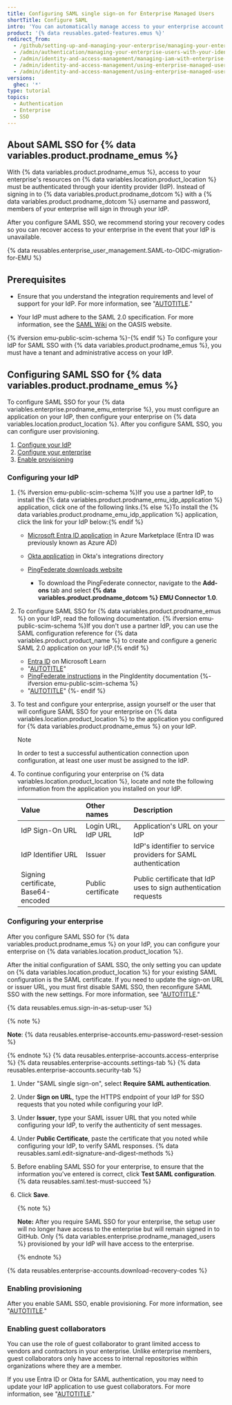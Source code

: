 ```yaml
---
title: Configuring SAML single sign-on for Enterprise Managed Users
shortTitle: Configure SAML
intro: 'You can automatically manage access to your enterprise account on {% data variables.product.prodname_dotcom %} by configuring Security Assertion Markup Language (SAML) single sign-on (SSO).'
product: '{% data reusables.gated-features.emus %}'
redirect_from:
  - /github/setting-up-and-managing-your-enterprise/managing-your-enterprise-users-with-your-identity-provider/configuring-saml-single-sign-on-for-enterprise-managed-users
  - /admin/authentication/managing-your-enterprise-users-with-your-identity-provider/configuring-saml-single-sign-on-for-enterprise-managed-users
  - /admin/identity-and-access-management/managing-iam-with-enterprise-managed-users/configuring-saml-single-sign-on-for-enterprise-managed-users
  - /admin/identity-and-access-management/using-enterprise-managed-users-and-saml-for-iam/configuring-saml-single-sign-on-for-enterprise-managed-users
  - /admin/identity-and-access-management/using-enterprise-managed-users-for-iam/configuring-saml-single-sign-on-for-enterprise-managed-users
versions:
  ghec: '*'
type: tutorial
topics:
  - Authentication
  - Enterprise
  - SSO
---
```


## About SAML SSO for {% data variables.product.prodname_emus %}

With {% data variables.product.prodname_emus %}, access to your enterprise's resources on {% data variables.location.product_location %} must be authenticated through your identity provider (IdP). Instead of signing in to {% data variables.product.prodname_dotcom %} with a {% data variables.product.prodname_dotcom %} username and password, members of your enterprise will sign in through your IdP.

After you configure SAML SSO, we recommend storing your recovery codes so you can recover access to your enterprise in the event that your IdP is unavailable.

{% data reusables.enterprise_user_management.SAML-to-OIDC-migration-for-EMU %}

## Prerequisites

* Ensure that you understand the integration requirements and level of support for your IdP. For more information, see "[AUTOTITLE](/admin/identity-and-access-management/understanding-iam-for-enterprises/about-enterprise-managed-users#about-authentication-and-user-provisioning)."

* Your IdP must adhere to the SAML 2.0 specification. For more information, see the [SAML Wiki](https://wiki.oasis-open.org/security) on the OASIS website.

{% ifversion emu-public-scim-schema %}-{% endif %} To configure your IdP for SAML SSO with {% data variables.product.prodname_emus %}, you must have a tenant and administrative access on your IdP.

## Configuring SAML SSO for {% data variables.product.prodname_emus %}

To configure SAML SSO for your {% data variables.enterprise.prodname_emu_enterprise %}, you must configure an application on your IdP, then configure your enterprise on {% data variables.location.product_location %}. After you configure SAML SSO, you can configure user provisioning.

1. [Configure your IdP](#configuring-your-idp)
1. [Configure your enterprise](#configuring-your-enterprise)
1. [Enable provisioning](#enabling-provisioning)

### Configuring your IdP

1. {% ifversion emu-public-scim-schema %}If you use a partner IdP, to install the {% data variables.product.prodname_emu_idp_application %} application, click one of the following links.{% else %}To install the {% data variables.product.prodname_emu_idp_application %} application, click the link for your IdP below:{% endif %}

    * [Microsoft Entra ID application](https://azuremarketplace.microsoft.com/en-us/marketplace/apps/aad.githubenterprisemanageduser?tab=Overview) in Azure Marketplace (Entra ID was previously known as Azure AD)
    * [Okta application](https://www.okta.com/integrations/github-enterprise-managed-user) in Okta's integrations directory
    * [PingFederate downloads website](https://www.pingidentity.com/en/resources/downloads/pingfederate.html)

      * To download the PingFederate connector, navigate to the **Add-ons** tab and select **{% data variables.product.prodname_dotcom %} EMU Connector 1.0**.

1. To configure SAML SSO for {% data variables.product.prodname_emus %} on your IdP, read the following documentation. {% ifversion emu-public-scim-schema %}If you don't use a partner IdP, you can use the SAML configuration reference for {% data variables.product.product_name %} to create and configure a generic SAML 2.0 application on your IdP.{% endif %}

   * [Entra ID](https://docs.microsoft.com/en-us/azure/active-directory/saas-apps/github-enterprise-managed-user-tutorial) on Microsoft Learn
   * "[AUTOTITLE](/admin/identity-and-access-management/configuring-authentication-for-enterprise-managed-users/configuring-saml-single-sign-on-with-okta-for-enterprise-managed-users)"
   * [PingFederate instructions](https://docs.pingidentity.com/r/en-us/pingfederate-github-emu-connector/pingfederate_github_emu_connector) in the PingIdentity documentation
   {%- ifversion emu-public-scim-schema %}
   * "[AUTOTITLE](/admin/identity-and-access-management/iam-configuration-reference/saml-configuration-reference)"
   {%- endif %}
1. To test and configure your enterprise, assign yourself or the user that will configure SAML SSO for your enterprise on {% data variables.location.product_location %} to the application you configured for {% data variables.product.prodname_emus %} on your IdP.

   > [!NOTE]
   > In order to test a successful authentication connection upon configuration, at least one user must be assigned to the IdP.

1. To continue configuring your enterprise on {% data variables.location.product_location %}, locate and note the following information from the application you installed on your IdP.

    | Value | Other names | Description |
    | :- | :- | :- |
    | IdP Sign-On URL | Login URL, IdP URL | Application's URL on your IdP |
    | IdP Identifier URL | Issuer | IdP's identifier to service providers for SAML authentication |
    | Signing certificate, Base64-encoded | Public certificate | Public certificate that IdP uses to sign authentication requests |

### Configuring your enterprise

After you configure SAML SSO for {% data variables.product.prodname_emus %} on your IdP, you can configure your enterprise on {% data variables.location.product_location %}.

After the initial configuration of SAML SSO, the only setting you can update on {% data variables.location.product_location %} for your existing SAML configuration is the SAML certificate. If you need to update the sign-on URL or issuer URL, you must first disable SAML SSO, then reconfigure SAML SSO with the new settings. For more information, see "[AUTOTITLE](/admin/identity-and-access-management/configuring-authentication-for-enterprise-managed-users/disabling-authentication-for-enterprise-managed-users)."

{% data reusables.emus.sign-in-as-setup-user %}

   {% note %}

   **Note**: {% data reusables.enterprise-accounts.emu-password-reset-session %}

   {% endnote %}
{% data reusables.enterprise-accounts.access-enterprise %}
{% data reusables.enterprise-accounts.settings-tab %}
{% data reusables.enterprise-accounts.security-tab %}

1. Under "SAML single sign-on", select **Require SAML authentication**.
1. Under **Sign on URL**, type the HTTPS endpoint of your IdP for SSO requests that you noted while configuring your IdP.
1. Under **Issuer**, type your SAML issuer URL that you noted while configuring your IdP, to verify the authenticity of sent messages.
1. Under **Public Certificate**, paste the certificate that you noted while configuring your IdP, to verify SAML responses.
{% data reusables.saml.edit-signature-and-digest-methods %}
1. Before enabling SAML SSO for your enterprise, to ensure that the information you've entered is correct, click **Test SAML configuration**. {% data reusables.saml.test-must-succeed %}
1. Click **Save**.

    {% note %}

    **Note:** After you require SAML SSO for your enterprise, the setup user will no longer have access to the enterprise but will remain signed in to GitHub. Only {% data variables.enterprise.prodname_managed_users %} provisioned by your IdP will have access to the enterprise.

    {% endnote %}

{% data reusables.enterprise-accounts.download-recovery-codes %}

### Enabling provisioning

After you enable SAML SSO, enable provisioning. For more information, see "[AUTOTITLE](/admin/identity-and-access-management/using-enterprise-managed-users-for-iam/configuring-scim-provisioning-for-enterprise-managed-users)."

### Enabling guest collaborators

You can use the role of guest collaborator to grant limited access to vendors and contractors in your enterprise. Unlike enterprise members, guest collaborators only have access to internal repositories within organizations where they are a member.

If you use Entra ID or Okta for SAML authentication, you may need to update your IdP application to use guest collaborators. For more information, see "[AUTOTITLE](/admin/managing-accounts-and-repositories/managing-users-in-your-enterprise/enabling-guest-collaborators)."
